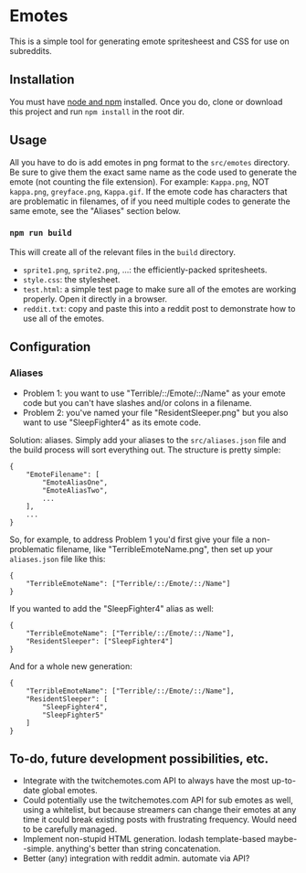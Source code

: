# Emotes
This is a simple tool for generating emote spritesheest and CSS for use on subreddits.

## Installation
You must have [node and npm](https://docs.npmjs.com/getting-started/installing-node) installed. Once you do, clone or download this project and run `npm install` in the root dir.

## Usage
All you have to do is add emotes in png format to the `src/emotes` directory. Be sure to give them the exact same name as the code used to generate the emote (not counting the file extension). For example: `Kappa.png`, NOT  `kappa.png`, `greyface.png`, `Kappa.gif`. If the emote code has characters that are problematic in filenames, of if you need multiple codes to generate the same emote, see the "Aliases" section below.

### `npm run build`
This will create all of the relevant files in the `build` directory.

- `sprite1.png`, `sprite2.png`, ...: the efficiently-packed spritesheets.
- `style.css`: the stylesheet.
- `test.html`: a simple test page to make sure all of the emotes are working properly. Open it directly in a browser.
- `reddit.txt`: copy and paste this into a reddit post to demonstrate how to use all of the emotes.

## Configuration

### Aliases

- Problem 1: you want to use "Terrible/::/Emote/::/Name" as your emote code but you can't have slashes and/or colons in a filename.
- Problem 2: you've named your file "ResidentSleeper.png" but you also want to use "SleepFighter4" as its emote code.

Solution: aliases. Simply add your aliases to the `src/aliases.json` file and the build process will sort everything out. The structure is pretty simple:

    {
        "EmoteFilename": [
            "EmoteAliasOne",
            "EmoteAliasTwo",
            ...
        ],
        ...
    }

So, for example, to address Problem 1 you'd first give your file a non-problematic filename, like "TerribleEmoteName.png", then set up your `aliases.json` file like this:

    {
        "TerribleEmoteName": ["Terrible/::/Emote/::/Name"]
    }

If you wanted to add the "SleepFighter4" alias as well:

    {
        "TerribleEmoteName": ["Terrible/::/Emote/::/Name"],
        "ResidentSleeper": ["SleepFighter4"]
    }

And for a whole new generation:

    {
        "TerribleEmoteName": ["Terrible/::/Emote/::/Name"],
        "ResidentSleeper": [
            "SleepFighter4",
            "SleepFighter5"
        ]
    }

## To-do, future development possibilities, etc.

- Integrate with the twitchemotes.com API to always have the most up-to-date global emotes.
- Could potentially use the twitchemotes.com API for sub emotes as well, using a whitelist, but because streamers can change their emotes at any time it could break existing posts with frustrating frequency. Would need to be carefully managed.
- Implement non-stupid HTML generation. lodash template-based maybe--simple. anything's better than string concatenation.
- Better (any) integration with reddit admin. automate via API?
